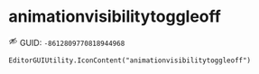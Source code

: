 # animationvisibilitytoggleoff
![](/img/animationvisibilitytoggleoff.png)
GUID: `-8612809770818944968`
```
EditorGUIUtility.IconContent("animationvisibilitytoggleoff")
```
